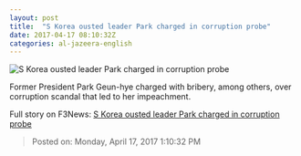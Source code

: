 ```yaml
---
layout: post
title:  "S Korea ousted leader Park charged in corruption probe"
date: 2017-04-17 08:10:32Z
categories: al-jazeera-english
---
```


![S Korea ousted leader Park charged in corruption probe](http://www.aljazeera.com/mritems/Images/2017/4/17/d2889792a16640a3b0ceb8e22fdb7be3_18.jpg)

Former President Park Geun-hye charged with bribery, among others, over corruption scandal that led to her impeachment.


Full story on F3News: [S Korea ousted leader Park charged in corruption probe](http://www.f3nws.com/n/EpqHFB)

> Posted on: Monday, April 17, 2017 1:10:32 PM
